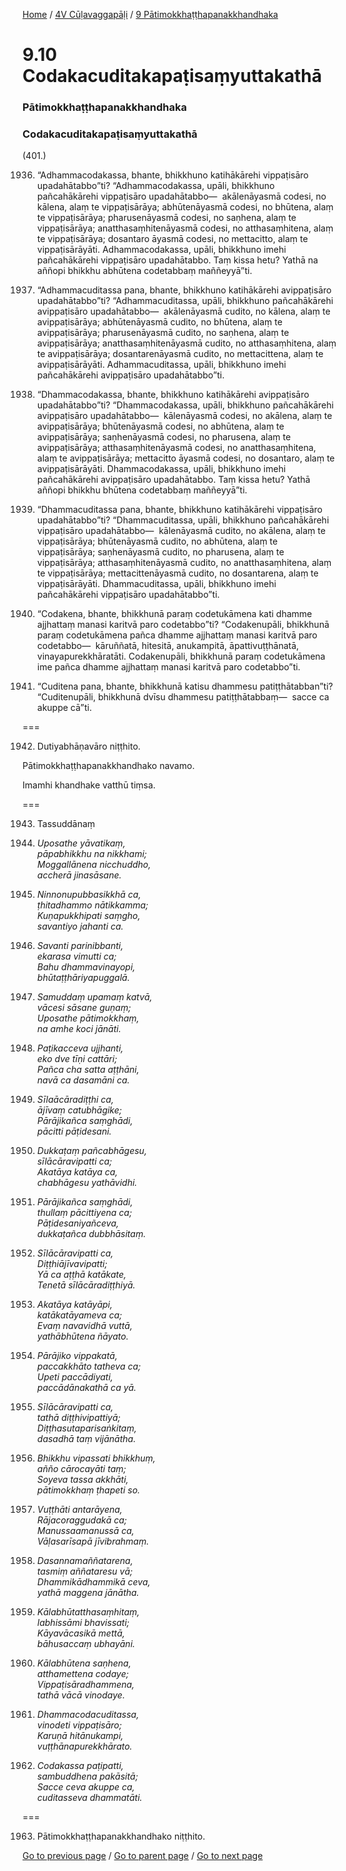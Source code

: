 
[Home](/) / [4V Cūḷavaggapāḷi](/tipitaka/4V.md) / [9 Pātimokkhaṭṭhapanakkhandhaka](/tipitaka/4V/9.md)

# 9.10 Codakacuditakapaṭisaṃyuttakathā

### Pātimokkhaṭṭhapanakkhandhaka

### Codakacuditakapaṭisaṃyuttakathā

(401.)

1936. “Adhammacodakassa, bhante, bhikkhuno katihākārehi vippaṭisāro upadahātabbo”ti? “Adhammacodakassa, upāli, bhikkhuno pañcahākārehi vippaṭisāro upadahātabbo—  akālenāyasmā codesi, no kālena, alaṃ te vippaṭisārāya; abhūtenāyasmā codesi, no bhūtena, alaṃ te vippaṭisārāya; pharusenāyasmā codesi, no saṇhena, alaṃ te vippaṭisārāya; anatthasaṃhitenāyasmā codesi, no atthasaṃhitena, alaṃ te vippaṭisārāya; dosantaro āyasmā codesi, no mettacitto, alaṃ te vippaṭisārāyāti. Adhammacodakassa, upāli, bhikkhuno imehi pañcahākārehi vippaṭisāro upadahātabbo. Taṃ kissa hetu? Yathā na aññopi bhikkhu abhūtena codetabbaṃ maññeyyā”ti.

1937. “Adhammacuditassa pana, bhante, bhikkhuno katihākārehi avippaṭisāro upadahātabbo”ti? “Adhammacuditassa, upāli, bhikkhuno pañcahākārehi avippaṭisāro upadahātabbo—  akālenāyasmā cudito, no kālena, alaṃ te avippaṭisārāya; abhūtenāyasmā cudito, no bhūtena, alaṃ te avippaṭisārāya; pharusenāyasmā cudito, no saṇhena, alaṃ te avippaṭisārāya; anatthasaṃhitenāyasmā cudito, no atthasaṃhitena, alaṃ te avippaṭisārāya; dosantarenāyasmā cudito, no mettacittena, alaṃ te avippaṭisārāyāti. Adhammacuditassa, upāli, bhikkhuno imehi pañcahākārehi avippaṭisāro upadahātabbo”ti.

1938. “Dhammacodakassa, bhante, bhikkhuno katihākārehi avippaṭisāro upadahātabbo”ti? “Dhammacodakassa, upāli, bhikkhuno pañcahākārehi avippaṭisāro upadahātabbo—  kālenāyasmā codesi, no akālena, alaṃ te avippaṭisārāya; bhūtenāyasmā codesi, no abhūtena, alaṃ te avippaṭisārāya; saṇhenāyasmā codesi, no pharusena, alaṃ te avippaṭisārāya; atthasaṃhitenāyasmā codesi, no anatthasaṃhitena, alaṃ te avippaṭisārāya; mettacitto āyasmā codesi, no dosantaro, alaṃ te avippaṭisārāyāti. Dhammacodakassa, upāli, bhikkhuno imehi pañcahākārehi avippaṭisāro upadahātabbo. Taṃ kissa hetu? Yathā aññopi bhikkhu bhūtena codetabbaṃ maññeyyā”ti.

1939. “Dhammacuditassa pana, bhante, bhikkhuno katihākārehi vippaṭisāro upadahātabbo”ti? “Dhammacuditassa, upāli, bhikkhuno pañcahākārehi vippaṭisāro upadahātabbo—  kālenāyasmā cudito, no akālena, alaṃ te vippaṭisārāya; bhūtenāyasmā cudito, no abhūtena, alaṃ te vippaṭisārāya; saṇhenāyasmā cudito, no pharusena, alaṃ te vippaṭisārāya; atthasaṃhitenāyasmā cudito, no anatthasaṃhitena, alaṃ te vippaṭisārāya; mettacittenāyasmā cudito, no dosantarena, alaṃ te vippaṭisārāyāti. Dhammacuditassa, upāli, bhikkhuno imehi pañcahākārehi vippaṭisāro upadahātabbo”ti.

1940. “Codakena, bhante, bhikkhunā paraṃ codetukāmena kati dhamme ajjhattaṃ manasi karitvā paro codetabbo”ti? “Codakenupāli, bhikkhunā paraṃ codetukāmena pañca dhamme ajjhattaṃ manasi karitvā paro codetabbo—  kāruññatā, hitesitā, anukampitā, āpattivuṭṭhānatā, vinayapurekkhāratāti. Codakenupāli, bhikkhunā paraṃ codetukāmena ime pañca dhamme ajjhattaṃ manasi karitvā paro codetabbo”ti.

1941. “Cuditena pana, bhante, bhikkhunā katisu dhammesu patiṭṭhātabban”ti? “Cuditenupāli, bhikkhunā dvīsu dhammesu patiṭṭhātabbaṃ—  sacce ca akuppe cā”ti.

===

1942. Dutiyabhāṇavāro niṭṭhito.

  
Pātimokkhaṭṭhapanakkhandhako navamo.

  
Imamhi khandhake vatthū tiṃsa.



===

1943. Tassuddānaṃ



1944. _Uposathe yāvatikaṃ,_  
_pāpabhikkhu na nikkhami;_  
_Moggallānena nicchuddho,_  
_accherā jinasāsane._  


1945. _Ninnonupubbasikkhā ca,_  
_ṭhitadhammo nātikkamma;_  
_Kuṇapukkhipati saṃgho,_  
_savantiyo jahanti ca._  


1946. _Savanti parinibbanti,_  
_ekarasa vimutti ca;_  
_Bahu dhammavinayopi,_  
_bhūtaṭṭhāriyapuggalā._  


1947. _Samuddaṃ upamaṃ katvā,_  
_vācesi sāsane guṇaṃ;_  
_Uposathe pātimokkhaṃ,_  
_na amhe koci jānāti._  


1948. _Paṭikacceva ujjhanti,_  
_eko dve tīṇi cattāri;_  
_Pañca cha satta aṭṭhāni,_  
_navā ca dasamāni ca._  


1949. _Sīlaācāradiṭṭhi ca,_  
_ājīvaṃ catubhāgike;_  
_Pārājikañca saṃghādi,_  
_pācitti pāṭidesani._  


1950. _Dukkaṭaṃ pañcabhāgesu,_  
_sīlācāravipatti ca;_  
_Akatāya katāya ca,_  
_chabhāgesu yathāvidhi._  


1951. _Pārājikañca saṃghādi,_  
_thullaṃ pācittiyena ca;_  
_Pāṭidesaniyañceva,_  
_dukkaṭañca dubbhāsitaṃ._  


1952. _Sīlācāravipatti ca,_  
_Diṭṭhiājīvavipatti;_  
_Yā ca aṭṭhā katākate,_  
_Tenetā sīlācāradiṭṭhiyā._  


1953. _Akatāya katāyāpi,_  
_katākatāyameva ca;_  
_Evaṃ navavidhā vuttā,_  
_yathābhūtena ñāyato._  


1954. _Pārājiko vippakatā,_  
_paccakkhāto tatheva ca;_  
_Upeti paccādiyati,_  
_paccādānakathā ca yā._  


1955. _Sīlācāravipatti ca,_  
_tathā diṭṭhivipattiyā;_  
_Diṭṭhasutaparisaṅkitaṃ,_  
_dasadhā taṃ vijānātha._  


1956. _Bhikkhu vipassati bhikkhuṃ,_  
_añño cārocayāti taṃ;_  
_Soyeva tassa akkhāti,_  
_pātimokkhaṃ ṭhapeti so._  


1957. _Vuṭṭhāti antarāyena,_  
_Rājacoraggudakā ca;_  
_Manussaamanussā ca,_  
_Vāḷasarīsapā jīvibrahmaṃ._  


1958. _Dasannamaññatarena,_  
_tasmiṃ aññataresu vā;_  
_Dhammikādhammikā ceva,_  
_yathā maggena jānātha._  


1959. _Kālabhūtatthasaṃhitaṃ,_  
_labhissāmi bhavissati;_  
_Kāyavācasikā mettā,_  
_bāhusaccaṃ ubhayāni._  


1960. _Kālabhūtena saṇhena,_  
_atthamettena codaye;_  
_Vippaṭisāradhammena,_  
_tathā vācā vinodaye._  


1961. _Dhammacodacuditassa,_  
_vinodeti vippaṭisāro;_  
_Karuṇā hitānukampi,_  
_vuṭṭhānapurekkhārato._  


1962. _Codakassa paṭipatti,_  
_sambuddhena pakāsitā;_  
_Sacce ceva akuppe ca,_  
_cuditasseva dhammatāti._  


===

1963. Pātimokkhaṭṭhapanakkhandhako niṭṭhito.



[Go to previous page](/tipitaka/4V/9/9.9.md) / [Go to parent page](/tipitaka/4V/9.md) / [Go to next page](/tipitaka/4V/10.md)


